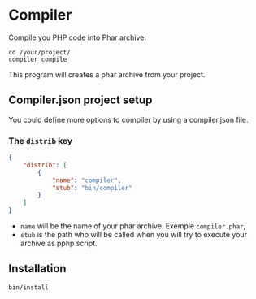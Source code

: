 # Compiler

Compile you PHP code into Phar archive.

```
cd /your/project/
compiler compile
```

This program will creates a phar archive from your project.


## Compiler.json project setup

You could define more options to compiler by using a compiler.json file.

### The `distrib` key

```json
{
    "distrib": [
        {
            "name": "compiler",
            "stub": "bin/compiler"
        }
    ]
}
```

- `name` will be the name of your phar archive. Exemple `compiler.phar`,
- `stub` is the path who will be called when you will try to execute your archive as pphp script.

## Installation

```
bin/install
```
